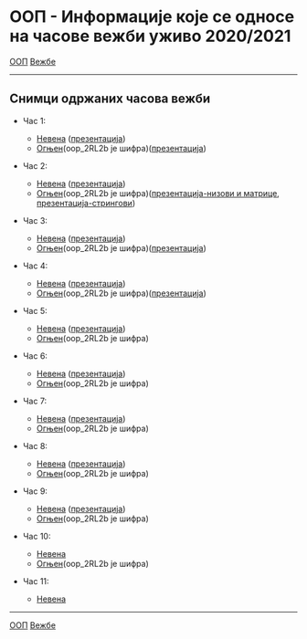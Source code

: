 # ООП - Информације које се односе на часове вежби уживо 2020/2021

[ООП](../../README.md) [Вежбе](../README.md)

---

## Снимци одржаних часова вежби
- Час 1: 
	- [Невена](http://enastava.matf.bg.ac.rs/~nevena_ciric/oop/cas1.mp4) ([презентација](http://enastava.matf.bg.ac.rs/~nevena_ciric/oop/oop_cas1.pdf))
	- [Огњен](https://matf.webex.com/matf/ldr.php?RCID=56f8678bcab4458892f033e0f7a027f6)(oop_2RL2b је шифра)([презентација](../prezentacije/2020.2021/01.uvod.pdf))

- Час 2: 
	- [Невена](http://enastava.matf.bg.ac.rs/~nevena_ciric/oop/cas2.mp4) ([презентација](http://enastava.matf.bg.ac.rs/~nevena_ciric/oop/oop_cas2.pdf))
	- [Огњен](https://matf.webex.com/matf/ldr.php?RCID=f3e5775d90334fe0970d183faa644919)(oop_2RL2b је шифра)([презентација-низови и матрице](../prezentacije/2020.2021/02.nizovi.matrice.pdf), [презентација-стрингови](../prezentacije/2020.2021/02.nizovi.matrice.pdf))
	
- Час 3: 
	- [Невена](http://enastava.matf.bg.ac.rs/~nevena_ciric/oop/cas3.mp4) ([презентација](http://enastava.matf.bg.ac.rs/~nevena_ciric/oop/oop_cas3.pdf))
	- [Огњен](https://matf.webex.com/matf/ldr.php?RCID=8d5bd9dd6eb949389b4c2aa6d9093188)(oop_2RL2b је шифра)([презентација](../prezentacije/2020.2021/04.oop.pdf))

- Час 4: 
	- [Невена](http://enastava.matf.bg.ac.rs/~nevena_ciric/oop/cas4.mp4) ([презентација](http://enastava.matf.bg.ac.rs/~nevena_ciric/oop/oop_cas4.pdf))
	- [Огњен](https://matf.webex.com/matf/ldr.php?RCID=862bd13075d943eabc96b89ad2ad2917)(oop_2RL2b је шифра)([презентација](../prezentacije/2020.2021/05.klase.nasledjivanje.pdf))

- Час 5: 
	- [Невена](http://enastava.matf.bg.ac.rs/~nevena_ciric/oop/cas5.mp4) ([презентација](http://enastava.matf.bg.ac.rs/~nevena_ciric/oop/oop_cas5.pdf))
	- [Огњен](https://matf.webex.com/matf/ldr.php?RCID=fc47a5f9855a40f2b90d06ceef5f62a0)(oop_2RL2b је шифра)
- Час 6: 
	- [Невена](http://enastava.matf.bg.ac.rs/~nevena_ciric/oop/cas6.mp4) ([презентација](http://enastava.matf.bg.ac.rs/~nevena_ciric/oop/oop_cas6.pdf))
	- [Огњен](https://matf.webex.com/matf/ldr.php?RCID=fcee9557553f42ae900e65990d329faa)(oop_2RL2b је шифра)

- Час 7: 
	- [Невена](http://enastava.matf.bg.ac.rs/~nevena_ciric/oop/cas7.mp4) ([презентација](http://enastava.matf.bg.ac.rs/~nevena_ciric/oop/oop_cas7.pdf))
	- [Огњен](https://matf.webex.com/matf/ldr.php?RCID=68755f7f7a8c4cbaae54b2301f6abd53)(oop_2RL2b је шифра)

- Час 8: 
	- [Невена](http://enastava.matf.bg.ac.rs/~nevena_ciric/oop/cas8.mp4) ([презентација](http://enastava.matf.bg.ac.rs/~nevena_ciric/oop/oop_cas8.pdf))
	- [Огњен](https://matf.webex.com/matf/ldr.php?RCID=4ec544b15a04491b9888107e50a226d6)(oop_2RL2b је шифра)

- Час 9: 
	- [Невена](http://enastava.matf.bg.ac.rs/~nevena_ciric/oop/cas9.mp4) ([презентација](http://enastava.matf.bg.ac.rs/~nevena_ciric/oop/oop_cas9.pdf))
	- [Огњен](https://matf.webex.com/matf/ldr.php?RCID=ff810fa510694964a64402ead634daf2)(oop_2RL2b је шифра)

- Час 10: 
	- [Невена](http://enastava.matf.bg.ac.rs/~nevena_ciric/oop/cas10.mp4) 
	- [Огњен](https://matf.webex.com/matf/ldr.php?RCID=7083f2cd4ad441c59ddb82108ee8c37e)(oop_2RL2b је шифра)

- Час 11: 
	- [Невена](http://enastava.matf.bg.ac.rs/~nevena_ciric/oop/cas11.mp4) 

---

[ООП](../../README.md) [Вежбе](../README.md)
